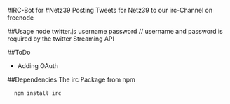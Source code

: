 #IRC-Bot for #Netz39
Posting Tweets for Netz39 to our irc-Channel on freenode

##Usage
node twitter.js username password
// username and password is required by the twitter Streaming API

##ToDo
* Adding OAuth

##Dependencies
The irc Package from npm
<pre> <code> npm install irc </code> </pre>
